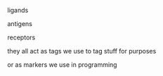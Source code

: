 ligands

antigens

receptors

they all act as tags we use to tag stuff for purposes

or as markers we use in programming
